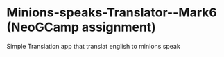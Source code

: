 # Minions-speaks-Translator--Mark6 (NeoGCamp assignment)

Simple Translation app that translat english to minions speak
